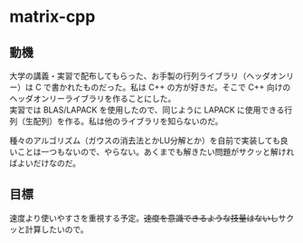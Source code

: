 # matrix-cpp

## 動機

大学の講義・実習で配布してもらった、お手製の行列ライブラリ（ヘッダオンリー）は C で書かれたものだった。私は C++ の方が好きだ。そこで C++ 向けのヘッダオンリーライブラリを作ることにした。  
実習では BLAS/LAPACK を使用したので、同じように LAPACK に使用できる行列（生配列）を作る。私は他のライブラリを知らないのだ。

種々のアルゴリズム（ガウスの消去法とかLU分解とか）を自前で実装しても良いことは一つもないので、やらない。あくまでも解きたい問題がサクッと解ければよいだけなのだ。

## 目標

速度より使いやすさを重視する予定。~~速度を意識できるような技量はないし~~サクッと計算したいので。
